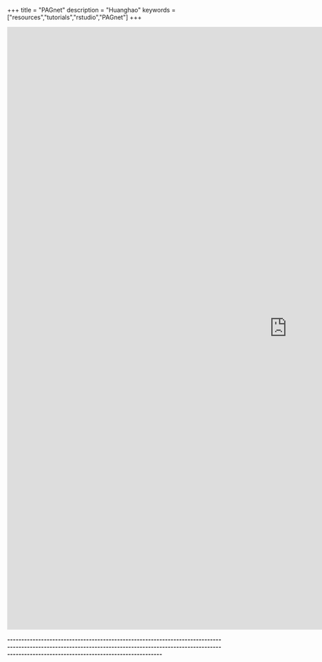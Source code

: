+++
title = "PAGnet"
description = "Huanghao"
keywords = ["resources","tutorials","rstudio","PAGnet"]
+++

<div align=left>

  <div class="main-container" id="main" style="width:99%">
 <iframe src="https://compbio-cityuhk.shinyapps.io/pagnet/" width=1300 height=1400 frameborder="0">
 
 </iframe>


<br>

**---------------------------------------------------------------------------------------------------------------------------------------------------------------------------------------------------------------**

<br><br><br>
